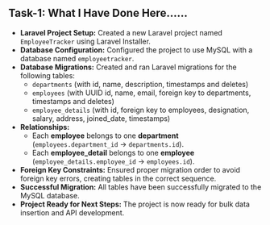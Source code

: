 ## Task-1: What I Have Done Here......

- **Laravel Project Setup:** Created a new Laravel project named `EmployeeTracker` using Laravel Installer.
- **Database Configuration:** Configured the project to use MySQL with a database named `employeetracker`.
- **Database Migrations:** Created and ran Laravel migrations for the following tables:
  - `departments` (with id, name, description, timestamps and deletes)
  - `employees` (with UUID id, name, email, foreign key to departments, timestamps and deletes)
  - `employee_details` (with id, foreign key to employees, designation, salary, address, joined_date, timestamps)
- **Relationships:**
  - Each **employee** belongs to one **department** (`employees.department_id` → `departments.id`).
  - Each **employee_detail** belongs to one **employee** (`employee_details.employee_id` → `employees.id`).
- **Foreign Key Constraints:** Ensured proper migration order to avoid foreign key errors, creating tables in the correct sequence.
- **Successful Migration:** All tables have been successfully migrated to the MySQL database.
- **Project Ready for Next Steps:** The project is now ready for bulk data insertion and API development.

  
